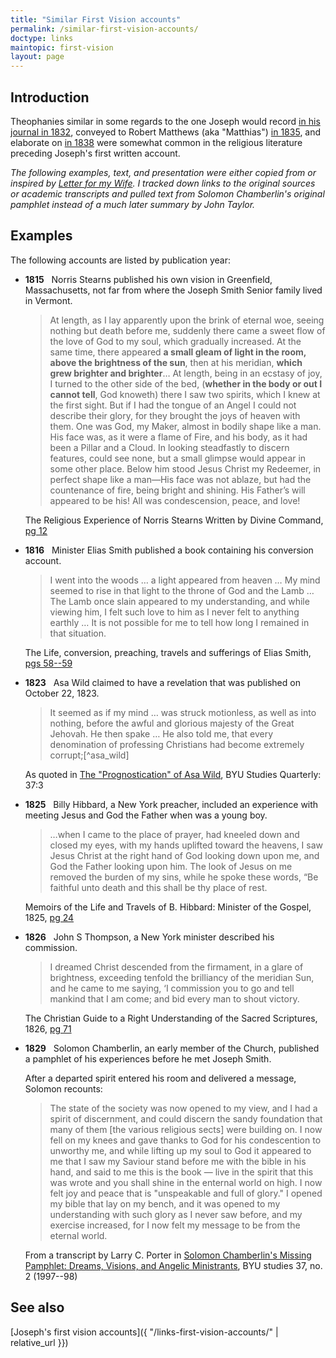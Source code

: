 ```yaml
---
title: "Similar First Vision accounts"
permalink: /similar-first-vision-accounts/
doctype: links
maintopic: first-vision
layout: page
---
```


## Introduction

Theophanies similar in some regards to the one Joseph would record [in his journal in 1832](https://www.josephsmithpapers.org/paper-summary/history-circa-summer-1832/1), conveyed to Robert Matthews (aka "Matthias") [in 1835](https://www.josephsmithpapers.org/paper-summary/journal-1835-1836/24), and elaborate on [in 1838](https://www.josephsmithpapers.org/paper-summary/history-circa-june-1839-circa-1841-draft-2/2) were somewhat common in the religious literature preceding Joseph's first written account.

*The following examples, text, and presentation were either copied from or inspired by [Letter for my Wife](https://www.letterformywife.com/the-letter).  I tracked down links to the original sources or academic transcripts and pulled text from Solomon Chamberlin's original pamphlet instead of a much later summary by John Taylor.*

## Examples

The following accounts are listed by publication year:

* **1815** &nbsp; Norris Stearns published his own vision in Greenfield, Massachusetts, not far from where the Joseph Smith Senior family lived in Vermont.

    > At length, as I lay apparently upon the brink of eternal woe, seeing nothing but death before me, suddenly there came a sweet flow of the love of God to my soul, which gradually increased. At the same time, there appeared **a small gleam of light in the room, above the brightness of the sun**, then at his meridian, **which grew brighter and brighter**… At length, being in an ecstasy of joy, I turned to the other side of the bed, (**whether in the body or out I cannot tell**, God knoweth) there I saw two spirits, which I knew at the first sight. But if I had the tongue of an Angel I could not describe their glory, for they brought the joys of heaven with them. One was God, my Maker, almost in bodily shape like a man. His face was, as it were a flame of Fire, and his body, as it had been a Pillar and a Cloud. In looking steadfastly to discern features,  could see none, but a small glimpse would appear in some other place. Below him stood Jesus Christ my Redeemer, in perfect shape like a man—His face was not ablaze, but had the countenance of fire, being bright and shining. His Father’s will appeared to be his! All was condescension, peace, and love!

    The Religious Experience of Norris Stearns Written by Divine Command, [pg 12](https://archive.org/details/TheReligiousExperienceOfNorrisStearns/page/n9/mode/2up)

* **1816** &nbsp; Minister Elias Smith published a book containing his conversion account.

    > I went into the woods … a light appeared from heaven … My mind seemed to rise in that light to the throne of God and the Lamb … The Lamb once slain appeared to my understanding, and while viewing him, I felt such love to him as I never felt to anything earthly … It is not possible for me to tell how long I remained in that situation.

   The Life, conversion, preaching, travels and sufferings of Elias Smith, [pgs 58--59](https://archive.org/details/lifecon00smit/page/58/mode/2up?q=%22went+into+the+woods%22)

* **1823** &nbsp; Asa Wild claimed to have a revelation that was published on October 22, 1823.

    > It seemed as if my mind … was struck motionless, as well as into nothing, before the awful and glorious majesty of the Great Jehovah. He then spake … He also told me, that every denomination of professing Christians had become extremely corrupt;[^asa_wild]

    As quoted in [The "Prognostication" of Asa Wild](https://scholarsarchive.byu.edu/byusq/vol37/iss3/13), BYU Studies Quarterly: 37:3

* **1825** &nbsp; Billy Hibbard, a New York preacher, included an experience with meeting Jesus and God the Father when was a young boy.

    > …when I came to the place of prayer, had kneeled down and closed my eyes, with my hands uplifted toward the heavens, I saw Jesus Christ at the right hand of God looking down upon me, and God the Father looking upon him. The look of Jesus on me removed the burden of my sins, while he spoke these words, “Be faithful unto death and this shall be thy place of rest.

    Memoirs of the Life and Travels of B. Hibbard: Minister of the Gospel, 1825, [pg 24](https://archive.org/details/memoirslifeandt00hibbgoog/page/n34/mode/2up?q=%22place+of+prayer%22)

* **1826** &nbsp; John S Thompson, a New York minister described his commission.

    > I dreamed Christ descended from the firmament, in a glare of brightness, exceeding tenfold the brilliancy of the meridian Sun, and he came to me saying, ‘I commission you to go and tell mankind that I am come; and bid every man to shout victory.

    The Christian Guide to a Right Understanding of the Sacred Scriptures, 1826, [pg 71](https://archive.org/stream/christianguidet00thomgoog#page/n75/mode/2up/search/%22I+dreamed+Christ%22)

* **1829** &nbsp; Solomon Chamberlin, an early member of the Church, published a pamphlet of his experiences before he met Joseph Smith.

    After a departed spirit entered his room and delivered a message, Solomon recounts:

    > The state of the society was now opened to my view, and I had a spirit of discernment, and could discern the sandy foundation that many of them [the various religious sects] were building on. I now fell on my knees and gave thanks to God for his condescention to unworthy me, and while lifting up my soul to God it appeared to me that I saw my Saviour stand before me with the bible in his hand, and said to me this is the book — live in the spirit that this was wrote and you shall shine in the enternal world on high. I now felt joy and peace that is "unspeakable and full of glory." I opened my bible that lay on my bench, and it was opened to my understanding with such glory as I never saw before, and my exercise increased, for I now felt my message to be from the eternal world.

    From a transcript by Larry C. Porter in [Solomon Chamberlin's Missing Pamphlet: Dreams, Visions, and Angelic Ministrants](https://byustudies.byu.edu/content/solomon-chamberlins-missing-pamphlet-dreams-visions-and-angelic-ministrants), BYU studies 37, no. 2 (1997--98)

## See also

[Joseph's first vision accounts]({ "/links-first-vision-accounts/" | relative_url }})
